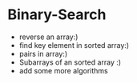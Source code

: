 # Binary-Search 
* reverse an array:)
* find key element in sorted array:)
* pairs in array:)
* Subarrays of an sorted array :)
* add some more algorithms

  
